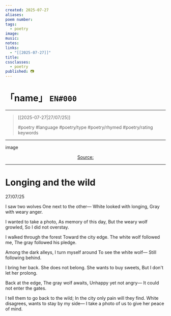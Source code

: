 ```yaml
---
created: 2025-07-27
aliases:
poem number:
tags:
  - poetry
image:
music:
notes:
links:
  - "[[2025-07-27]]"
title:
cssclasses:
  - poetry
published: 📷
---
```

# 「name」 `EN#000`

---

> [[2025-07-27|27/07/25]]
>  
> #poetry
> #language
> #poetry/type
> #poetry/rhymed
> #poetry/rating
> keywords

---

image

<center class="img_caption"><a href="https://" class="source-link">Source: </a></center>

---
# Longing and the wild

27/07/25

I saw two wolves
One next to the other—
White looked with longing,
Gray with weary anger.

I wanted to take a photo,
As memory of this day,
But the weary wolf growled,
So I did not overstay.

I walked through the forest
Toward the city edge.
The white wolf followed me,
The gray followed his pledge.

Among the dark alleys,
I turn myself around
To see the white wolf—
Still following behind.

I bring her back.
She does not belong.
She wants to buy sweets,
But I don't let her prolong.

Back at the edge,
The gray wolf awaits,
Unhappy yet not angry—
It could not enter the gates.

I tell them to go back to the wild;
In the city only pain will they find.
White disagrees, wants to stay by my side—
I take a photo of us to give her peace of mind.